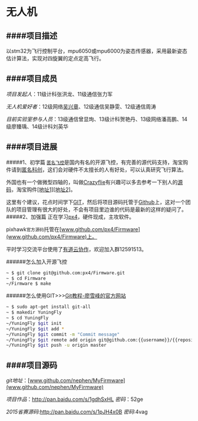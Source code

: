 # 无人机

####项目描述
---
以stm32为飞行控制平台，mpu6050或mpu6000为姿态传感器，采用最新姿态估计算法，实现对四旋翼的定点定高飞行。

####项目成员
---
*项目发起人*：11级计科张洪龙、11级通信张力军

*无人机爱好者*：12级网络[吴兴章](www.nephen.com)、12级通信吴静雯、12级通信周涛

*目前实验室参与人员*：13级通信曾显珣、13级计科贺艳丹、13级网络潘高鹏、14级廖臻瑀、14级计科刘英华

####项目进展
---
#####1、初学篇
[`匿名飞控`](http://www.anotc.com/)是国内有名的开源飞控，有完善的源代码支持，淘宝购件请到[匿名科创](https://item.taobao.com/item.htm?spm=a230r.1.14.30.5FDa0s&id=42276400719&ns=1&abbucket=7#detail)，这们会对硬件不太擅长的人有好处，可以认真研究飞行算法。

外国也有一个做微型四轴的，叫做[Crazyflie](https://www.bitcraze.io/)有兴趣可以多去参考一下别人的[源码](https://github.com/bitcraze)，淘宝购件[[地址1]](https://item.taobao.com/item.htm?spm=a1z10.5-c.w4002-5390404431.91.IKQiR6&id=41416472851)[[地址2]](https://shop35831139.taobao.com/?spm=a230r.7195193.1997079397.2.apEOxY)。

这里有个建议，花点时间学下[GIT](http://git-scm.com/doc)，然后将项目源码托管于[Github](https://github.com/)上，这对一个团队的项目管理有很大的好处，不会有项目里边谁的代码是最新的这样的疑问了。
#####2、加强篇
正在学习[px4](www.pixhawk.org)，硬件现成，主攻软件。

pixhawk`官方源码`托管在[www.github.com/px4/Firmware](www.github.com/px4/Firmware)上。

平时学习交流平台使用了[有道云协作](http://163.fm/cFX5pTQ)，欢迎加入群12591513。

######怎么加入开源飞控
```sh
~ $ git clone git@github.com:px4/Firmware.git
~ $ cd Firmware
~/Firmware $ make
```
######怎么使用GIT>>>[Git教程-廖雪峰的官方网站](http://www.liaoxuefeng.com/wiki/0013739516305929606dd18361248578c67b8067c8c017b000/)
```sh
~ $ sudo apt-get install git-all
~ $ makedir YuningFly
~ $ cd YuningFly
~/YuningFly $git init
~/YuningFly $git add *
~/YuningFly $git commit -m "Commit message"
~/YuningFly $git remote add origin git@github.com:{{username}}/{{repository}}
~/YuningFly $git push -u origin master
```
####项目源码
---
*git地址*：[www.github.com/nephen/MyFirmware](www.github.com/nephen/MyFirmware)

*项目作品*：http://pan.baidu.com/s/1gdhSxHL *密码*：52ge

*2015省赛源码*:http://pan.baidu.com/s/1pJH4x0B  *密码*:4vag
